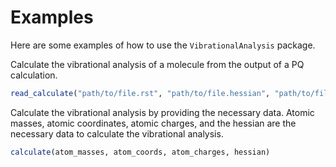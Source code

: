 # Examples

Here are some examples of how to use the `VibrationalAnalysis` package.

Calculate the vibrational analysis of a molecule from the output of a PQ calculation.
```julia
read_calculate("path/to/file.rst", "path/to/file.hessian", "path/to/file.moldescriptor")
```

Calculate the vibrational analysis by providing the necessary data. Atomic masses, atomic coordinates, atomic charges, and the hessian are the necessary data to calculate the vibrational analysis.

```julia
calculate(atom_masses, atom_coords, atom_charges, hessian)
```
